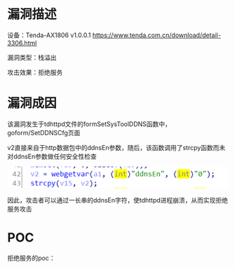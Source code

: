 # 漏洞描述

设备：Tenda-AX1806 v1.0.0.1 https://www.tenda.com.cn/download/detail-3306.html

漏洞类型：栈溢出

攻击效果：拒绝服务

# 漏洞成因

该漏洞发生于tdhttpd文件的formSetSysToolDDNS函数中，goform/SetDDNSCfg页面



v2直接来自于http数据包中的ddnsEn参数，随后，该函数调用了strcpy函数而未对ddnsEn参数做任何安全性检查

![image-20220208220919508](image/1.png)

因此，攻击者可以通过一长串的ddnsEn字符，使tdhttpd进程崩溃，从而实现拒绝服务攻击

# POC

拒绝服务的poc：

